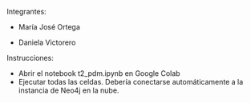 Integrantes:

- María José Ortega

- Daniela Victorero


Instrucciones:

- Abrir el notebook t2_pdm.ipynb en Google Colab
- Ejecutar todas las celdas. Debería conectarse automáticamente a la instancia de Neo4j en la nube.
